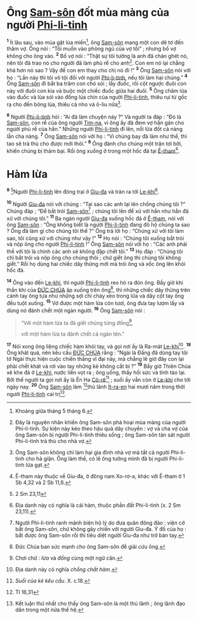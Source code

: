 # Ông [Sam-sôn]() đốt mùa màng của người [Phi-li-tinh]()
<sup><b>1</b></sup> Ít lâu sau, vào mùa gặt lúa miến[^1-c275fe22-1341-4e5b-b3d6-a12f6219d6fa], ông [Sam-sôn]() mang một con dê tơ đến thăm vợ. Ông nói : “Tôi muốn vào phòng ngủ của vợ tôi” ; nhưng bố vợ không cho ông vào. <sup><b>2</b></sup> Bố vợ nói : “Thật sự tôi tưởng là anh đã chán ghét nó, nên tôi đã trao nó cho người đã làm phù rể cho anh[^2-c275fe22-1341-4e5b-b3d6-a12f6219d6fa]. Con em nó lại chẳng khá hơn nó sao ? Vậy để con em thay cho chị nó đi !” <sup><b>3</b></sup> Ông [Sam-sôn]() nói với họ : “Lần này thì tôi vô tội đối với người [Phi-li-tinh](), nếu tôi làm hại chúng.” <sup><b>4</b></sup> Ông [Sam-sôn]() đi bắt ba trăm con chó sói ; lấy đuốc, rồi cột ngược đuôi con này với đuôi con kia và buộc một chiếc đuốc giữa hai đuôi. <sup><b>5</b></sup> Ông châm lửa vào đuốc và lùa sói vào đồng lúa chín của người [Phi-li-tinh](), thiêu rụi từ gốc rạ cho đến bông lúa, thiêu cả nho và ô-liu nữa[^3-c275fe22-1341-4e5b-b3d6-a12f6219d6fa].

<sup><b>6</b></sup> Người [Phi-li-tinh]() hỏi : “Ai đã làm chuyện này ?” Và người ta đáp : “Đó là [Sam-sôn](), con rể của ông người [Tim-na](), vì ông ấy đã đem vợ hắn gán cho người phù rể của hắn.” Những người [Phi-li-tinh]() đi lên, nổi lửa đốt cả nàng lẫn cha nàng. <sup><b>7</b></sup> Ông [Sam-sôn]() nói với họ : “Vì chúng bay đã làm như thế, thì tao sẽ trả thù cho được mới thôi.” <sup><b>8</b></sup> Ông đánh cho chúng một trận tơi bời, khiến chúng bị thảm bại. Rồi ông xuống ở trong một hốc đá tại [Ê-tham]()[^4-c275fe22-1341-4e5b-b3d6-a12f6219d6fa].

# Hàm lừa
<sup><b>9</b></sup> [^1@-c275fe22-1341-4e5b-b3d6-a12f6219d6fa]Người [Phi-li-tinh]() lên đóng trại ở [Giu-đa]() và tràn ra tới [Le-khi]()[^5-c275fe22-1341-4e5b-b3d6-a12f6219d6fa].

<sup><b>10</b></sup> Người [Giu-đa]() nói với chúng : “Tại sao các anh lại lên chống chúng tôi ?” Chúng đáp ; “Để bắt trói [Sam-sôn]()[^6-c275fe22-1341-4e5b-b3d6-a12f6219d6fa] ; chúng tôi lên để xử với hắn như hắn đã xử với chúng tôi.” <sup><b>11</b></sup> Ba ngàn người [Giu-đa]() xuống hốc đá ở [Ê-tham](), nói với ông [Sam-sôn]() : “Ông không biết là người [Phi-li-tinh]() đang đô hộ chúng ta sao ? Ông đã làm gì cho chúng tôi thế ?” Ông trả lời họ : “Chúng xử với tôi làm sao, tôi cũng xử với chúng như vậy !” <sup><b>12</b></sup> Họ nói : “Chúng tôi xuống bắt trói và nộp ông cho người [Phi-li-tinh]() !” Ông [Sam-sôn]() nói với họ : “Các anh phải thề với tôi là chính các anh sẽ không đập chết tôi.” <sup><b>13</b></sup> Họ đáp : “Chúng tôi chỉ bắt trói và nộp ông cho chúng thôi ; chứ giết ông thì chúng tôi không giết.” Rồi họ dùng hai chiếc dây thừng mới mà trói ông và xốc ông lên khỏi hốc đá.

<sup><b>14</b></sup> Ông vào đến [Le-khi](), thì người [Phi-li-tinh]() reo hò ra đón ông. Bấy giờ khi thần khí của [ĐỨC CHÚA]() ập xuống trên ông[^7-c275fe22-1341-4e5b-b3d6-a12f6219d6fa], thì những chiếc dây thừng trên cánh tay ông tựa như những sợi chỉ cháy xèo trong lửa và dây cột tay ông đều tuột xuống. <sup><b>15</b></sup> Vớ được một hàm lừa còn tươi, ông đưa tay lượm lấy và dùng nó đánh chết một ngàn người. <sup><b>16</b></sup> Ông [Sam-sôn]() nói :

> “Với một hàm lừa ta đã giết chúng từng đống[^8-c275fe22-1341-4e5b-b3d6-a12f6219d6fa],
>
> với một hàm lừa ta đánh chết cả ngàn tên.”

<sup><b>17</b></sup> Nói xong ông liệng chiếc hàm khỏi tay, và gọi nơi ấy là Ra-mát [Le-khi]()[^9-c275fe22-1341-4e5b-b3d6-a12f6219d6fa]. <sup><b>18</b></sup> Ông khát quá, nên kêu cầu [ĐỨC CHÚA]() rằng : “Ngài là Đấng đã dùng tay tôi tớ Ngài thực hiện cuộc chiến thắng vĩ đại này, mà chẳng lẽ giờ đây con lại phải chết khát và rơi vào tay những kẻ không cắt bì ?” <sup><b>19</b></sup> Bấy giờ Thiên Chúa xẻ khe đá ở [Le-khi](), nước liền vọt ra ; ông uống, thấy hồi sức và tỉnh táo lại. Bởi thế người ta gọi nơi ấy là Ên Ha [Cô-rê]()[^10-c275fe22-1341-4e5b-b3d6-a12f6219d6fa] ; suối ấy vẫn còn ở [Le-khi]() cho tới ngày nay. <sup><b>20</b></sup> Ông [Sam-sôn]() làm [^2@-c275fe22-1341-4e5b-b3d6-a12f6219d6fa]thủ lãnh [Ít-ra-en]() hai mươi năm trong thời người [Phi-li-tinh]() cai trị[^11-c275fe22-1341-4e5b-b3d6-a12f6219d6fa].

[^1-c275fe22-1341-4e5b-b3d6-a12f6219d6fa]: Khoảng giữa tháng 5 tháng 6.
[^2-c275fe22-1341-4e5b-b3d6-a12f6219d6fa]: Đây là nguyên nhân khiến ông Sam-sôn phá hoại mùa màng của người Phi-li-tinh. Sự kiện này kéo theo hậu quả dây chuyền : vợ và cha vợ của ông Sam-sôn bị người Phi-li-tinh thiêu sống ; ông Sam-sôn tàn sát người Phi-li-tinh trả thù cho nhà vợ.
[^3-c275fe22-1341-4e5b-b3d6-a12f6219d6fa]: Ông Sam-sôn không chỉ làm hại gia đình nhà vợ mà tất cả người Phi-li-tinh cho hả giận. Ông làm thế, có lẽ ông tưởng mình đã bị người Phi-li-tinh lừa gạt.
[^4-c275fe22-1341-4e5b-b3d6-a12f6219d6fa]: Ê-tham này thuộc về Giu-đa, ở đông nam Xo-rơ-a, khác với Ê-tham ở 1 Sb 4,32 và 2 Sb 11,6.
[^5-c275fe22-1341-4e5b-b3d6-a12f6219d6fa]: Địa danh này có nghĩa là cái hàm, thuộc phần đất Phi-li-tinh (x. 2 Sm 23,11).
[^6-c275fe22-1341-4e5b-b3d6-a12f6219d6fa]: Người Phi-li-tinh ranh mãnh biện hộ lý do đưa quân đông đảo : viện cớ bắt ông Sam-sôn, chứ không gây chiến với người Giu-đa. Ý đồ của họ : bắt được ông Sam-sôn rồi thì tiêu diệt người Giu-đa như trở bàn tay.
[^7-c275fe22-1341-4e5b-b3d6-a12f6219d6fa]: Đức Chúa ban sức mạnh cho ông Sam-sôn để giải cứu ông.
[^8-c275fe22-1341-4e5b-b3d6-a12f6219d6fa]: Chơi chữ : *lừa* và *đống* cùng một ngữ căn.
[^9-c275fe22-1341-4e5b-b3d6-a12f6219d6fa]: Địa danh này có nghĩa *chồng chất hàm*.
[^10-c275fe22-1341-4e5b-b3d6-a12f6219d6fa]: *Suối của kẻ kêu cầu*. X. c.18.
[^11-c275fe22-1341-4e5b-b3d6-a12f6219d6fa]: Kết luận thứ nhất cho thấy ông Sam-sôn là một thủ lãnh ; ông lãnh đạo dân trong một nửa thế hệ.
[^1@-c275fe22-1341-4e5b-b3d6-a12f6219d6fa]: 2 Sm 23,11
[^2@-c275fe22-1341-4e5b-b3d6-a12f6219d6fa]: Tl 16,31